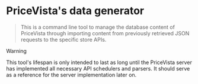 # PriceVista's data generator

> This is a command line tool to manage the database content of PriceVista 
> through importing content from previously retrieved JSON requests to the 
> specific store APIs.

> [!WARNING]
> This tool's lifespan is only intended to last as long until the PriceVista 
> server has implemented all necessary API schedulers and parsers. It should 
> serve as a reference for the server implementation later on.
